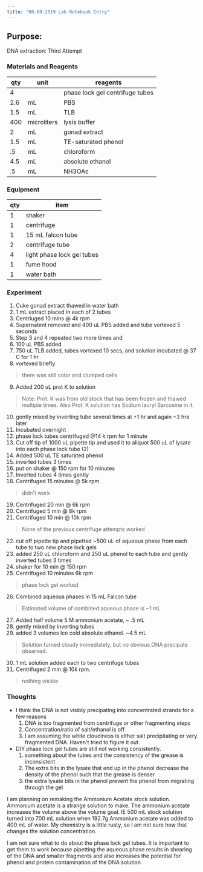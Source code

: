 ```yaml
---
title: "08-08-2019 Lab Notebook Entry"
---
```


## Purpose:
DNA extraction: Third Attempt

### Materials and Reagents
 
|qty|unit|reagents|
|---|---|---|
|4||phase lock gel centrifuge tubes|
|2.6|mL| PBS|
|1.5|mL|TLB|
|400|microliters|lysis buffer|
|2|mL|gonad extract|
|1.5|mL|TE-saturated phenol|
|.5|mL|chloroform|
|4.5| mL| absolute ethanol|
|.5| mL|NH3OAc|

### Equipment

|qty|item|
|---|---|
|1|shaker|
|1|centrifuge|
|1|15 mL falcon tube|
|2|centrifuge tube|
|4|light phase lock gel tubes|
|1|fume hood|
|1|water bath|

### Experiment
1. Cuke gonad extract thawed in water bath  
2. 1 mL extract placed in each of 2 tubes  
3. Centriuged 10 mins @ 4k rpm  
4. Supernatent removed and 400 uL PBS added and tube vortexed 5 seconds  
5. Step 3 and 4 repeated two more times and  
6. 100 uL PBS added  
7. 750 uL TLB added, tubes vortexed 10 secs, and solution incubated @ 37 C for 1 hr
8. vortexed briefly
> there was still color and clumped cells
9. Added 200 uL prot K to solution
> Note: Prot. K was from old stock that has been frozen and thawed multiple times. Also Prot. K solution has Sodium lauryl Sarcosine in it. 
10. gently mixed by inverting tube several times at +1 hr and again +3 hrs later
11. Incubated overnight
12. phase lock tubes centrifuged @14 k rpm for 1 minute
13. Cut off tip of 1000 uL pipette tip and used it to aliquot 500 uL of lysate into each phase lock tube (2)
14. Added 500 uL TE saturated phenol
15. inverted tubes 3 times
16. put on shaker @ 150 rpm for 10 minutes
17. Inverted tubes 4 times gently
18. Centrifuged 15 minutes @ 5k rpm
> didn't work
19. Centrifuged 20 min @ 6k rpm
20. Centrifuged 5 min @ 8k rpm
21. Centrifuged 10 min @ 10k rpm
> None of the previous centrifuge attempts worked
22. cut off pipette tip and pipetted ~500 uL of aqueous phase from each tube to two new phase lock gels
23. added 250 uL chloroform and 250 uL phenol to each tube and gently inverted tubes 3 times
24. shaker for 10 min @ 150 rpm
25. Centrifuged 10 minutes 6k rpm 
> phase lock gel worked
26. Combined aqueous phases in 15 mL Falcon tube
> Estimated volume of combined aqueous phase is ~1 mL 
27. Added half volume 5 M  ammonium acetate, ~ .5 mL
28. gently mixed by inverting tubes
29. added 3 volumes Ice cold absolute ethanol. ~4.5 mL
> Solution turned cloudy immediately, but no obvious DNA precipate observed. 
30. 1 mL solution added each to two centrifuge tubes
31. Centrifuged 2 min @ 10k rpm. 
> nothing visible 

### Thoughts
* I think the DNA is not visibly precipating into concentrated strands for a few reasons
   1. DNA is too fragmented from centrifuge or other fragmenting steps
   2. Concentration/ratio of salt/ethanol is off
   3. I am assuming the white cloudiness is either salt precipitating or very fragmented DNA. Haven't tried to figure it out. 
* DIY phase lock gel tubes are still not working consistently. 
  1. something about the tubes and the consistency of the grease is inconsistent
  2. The extra bits in the lysate that end up in the phenol decrease the density of the phenol such that the grease is denser 
  3. the extra lysate bits in the phenol prevent the phenol from migrating through the gel

I am planning on remaking the Ammonium Acetate stock solution. Ammonium acetate is a strange solution to make. The ammonium acetate increases the volume above the volume goal. IE 500 mL stock solution turned into 700 mL solution when 192.7g Ammonium acetate was added to 400 mL of water. My chemistry is a little rusty, so I am not sure how that changes the solution concentration. 
  
I am not sure what to do about the phase lock gel tubes. It is important to get them to work because pipetting the aqueous phase results in shearing of the DNA and smaller fragments and also increases the potential for phenol and protein contamination of the DNA solution

